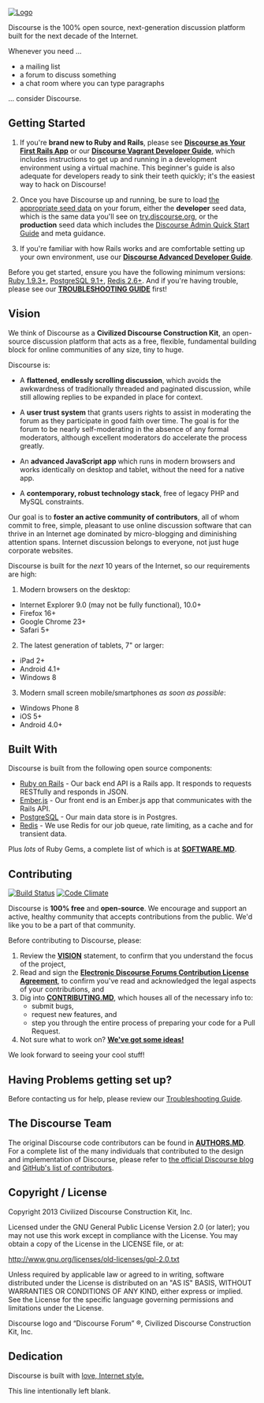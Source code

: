<a href="http://www.discourse.org/">![Logo](https://raw.github.com/discourse/discourse/master/images/discourse.png)</a>

Discourse is the 100% open source, next-generation discussion platform built for the next decade of the Internet.

Whenever you need ...

- a mailing list
- a forum to discuss something
- a chat room where you can type paragraphs

... consider Discourse.

## Getting Started

1. If you're **brand new to Ruby and Rails**, please see [**Discourse as Your First Rails App**](http://blog.discourse.org/2013/04/discourse-as-your-first-rails-app/) or our [**Discourse Vagrant Developer Guide**](https://github.com/discourse/discourse/blob/master/docs/VAGRANT.md), which includes instructions to get up and running in a development environment using a virtual machine. This beginner's guide is also adequate for developers ready to sink their teeth quickly; it's the easiest way to hack on Discourse!

2. Once you have Discourse up and running, be sure to load [the appropriate seed data](https://github.com/discourse/discourse/tree/master/pg_dumps) on your forum, either the **developer** seed data, which is the same data you'll see on [try.discourse.org](http://try.discourse.org), or the **production** seed data which includes the [Discourse Admin Quick Start Guide](https://github.com/discourse/discourse/wiki/The-Discourse-Admin-Quick-Start-Guide) and meta guidance.

3. If you're familiar with how Rails works and are comfortable setting up your own environment, use our [**Discourse Advanced Developer Guide**](https://github.com/discourse/discourse/blob/master/docs/DEVELOPER-ADVANCED.md).

Before you get started, ensure you have the following minimum versions: [Ruby 1.9.3+](http://www.ruby-lang.org/en/downloads/), [PostgreSQL 9.1+](http://www.postgresql.org/download/), [Redis 2.6+](http://redis.io/download). And if you're having trouble, please see our [**TROUBLESHOOTING GUIDE**](https://github.com/discourse/discourse/blob/master/docs/TROUBLESHOOTING.md) first!

## Vision

We think of Discourse as a **Civilized Discourse Construction Kit**, an open-source discussion platform that acts as a free, flexible, fundamental building block for online communities of any size, tiny to huge.

Discourse is: 

- A **flattened, endlessly scrolling discussion**, which avoids the awkwardness of traditionally threaded and paginated discussion, while still allowing replies to be expanded in place for context.

- A **user trust system** that grants users rights to assist in moderating the forum as they participate in good faith over time. The goal is for the forum to be nearly self-moderating in the absence of any formal moderators, although excellent moderators do accelerate the process greatly.

- An **advanced JavaScript app** which runs in modern browsers and works identically on desktop and tablet, without the need for a native app.

- A **contemporary, robust technology stack**, free of legacy PHP and MySQL constraints.

Our goal is to **foster an active community of contributors**, all of whom commit to free, simple, pleasant to use online discussion software that can thrive in an Internet age dominated by micro-blogging and diminishing attention spans. Internet discussion belongs to everyone, not just huge corporate websites.

Discourse is built for the *next* 10 years of the Internet, so our requirements are high:

1. Modern browsers on the desktop:
  - Internet Explorer 9.0 (may not be fully functional), 10.0+
  - Firefox 16+
  - Google Chrome 23+
  - Safari 5+
2. The latest generation of tablets, 7" or larger:
  - iPad 2+
  - Android 4.1+
  - Windows 8
3. Modern small screen mobile/smartphones *as soon as possible*:
  - Windows Phone 8
  - iOS 5+
  - Android 4.0+

## Built With

Discourse is built from the following open source components:

- [Ruby on Rails](https://github.com/rails/rails) - Our back end API is a Rails app. It responds to requests RESTfully and responds in JSON.
- [Ember.js](https://github.com/emberjs/ember.js) - Our front end is an Ember.js app that communicates with the Rails API.
- [PostgreSQL](http://www.postgresql.org/) - Our main data store is in Postgres.
- [Redis](http://redis.io/) - We use Redis for our job queue, rate limiting, as a cache and for transient data.

Plus *lots* of Ruby Gems, a complete list of which is at [**SOFTWARE.MD**](https://github.com/discourse/discourse/blob/master/docs/SOFTWARE.md).

## Contributing

[![Build Status](https://travis-ci.org/discourse/discourse.png)](https://travis-ci.org/discourse/discourse)
[![Code Climate](https://codeclimate.com/github/discourse/discourse.png)](https://codeclimate.com/github/discourse/discourse)

Discourse is **100% free** and **open-source**. We encourage and support an active, healthy community that
accepts contributions from the public. We'd like you to be a part of that community.

Before contributing to Discourse, please:

1. Review the [**VISION**](#vision) statement, to confirm that you understand the focus of the project,
2. Read and sign the [**Electronic Discourse Forums Contribution License Agreement**](http://discourse.org/cla), to confirm you've read and acknowledged the legal aspects of your contributions, and
3. Dig into [**CONTRIBUTING.MD**](https://github.com/discourse/discourse/blob/master/docs/CONTRIBUTING.md), which houses all of the necessary info to:
   - submit bugs,
   - request new features, and
   - step you through the entire process of preparing your code for a Pull Request.
4. Not sure what to work on? [**We've got some ideas!**](http://meta.discourse.org/t/so-you-want-to-help-out-with-discourse/3823)

We look forward to seeing your cool stuff!

## Having Problems getting set up?

Before contacting us for help, please review our [Troubleshooting Guide](https://github.com/discourse/discourse/blob/master/docs/TROUBLESHOOTING.md).

## The Discourse Team

The original Discourse code contributors can be found in [**AUTHORS.MD**](https://github.com/discourse/discourse/blob/master/docs/AUTHORS.md). For a complete list of the many individuals that contributed to the design and implementation of Discourse, please refer to [the official Discourse blog](http://blog.discourse.org/2013/02/the-discourse-team/) and [GitHub's list of contributors](https://github.com/discourse/discourse/contributors).


## Copyright / License

Copyright 2013 Civilized Discourse Construction Kit, Inc.

Licensed under the GNU General Public License Version 2.0 (or later);
you may not use this work except in compliance with the License.
You may obtain a copy of the License in the LICENSE file, or at:

   http://www.gnu.org/licenses/old-licenses/gpl-2.0.txt

Unless required by applicable law or agreed to in writing, software
distributed under the License is distributed on an "AS IS" BASIS,
WITHOUT WARRANTIES OR CONDITIONS OF ANY KIND, either express or implied.
See the License for the specific language governing permissions and
limitations under the License.

Discourse logo and “Discourse Forum” ®, Civilized Discourse Construction Kit, Inc.

## Dedication

Discourse is built with [love, Internet style.](http://www.youtube.com/watch?v=Xe1TZaElTAs)


This line intentionally left blank.
